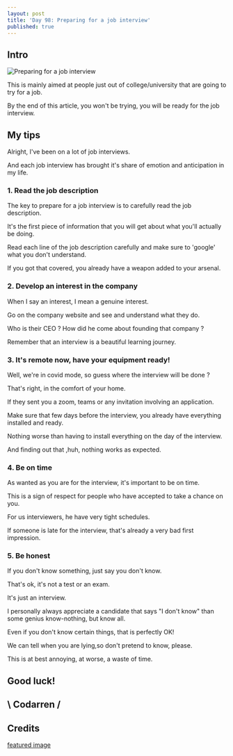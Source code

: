 ```yaml
---
layout: post
title: 'Day 98: Preparing for a job interview'
published: true
---
```

## Intro
![Preparing for a job interview](https://github.com/codarrenvelvindron/codarrenvelvindron.github.io/raw/master/images/000028497_900x500_c.jpg)

This is mainly aimed at people just out of college/university that are going to try for a job.

By the end of this article, you won't be trying, you will be ready for the job interview.

## My tips
Alright, I've been on a lot of job interviews.

And each job interview has brought it's share of emotion and anticipation in my life.

### 1. Read the job description
The key to prepare for a job interview is to carefully read the job description.

It's the first piece of information that you will get about what you'll actually be doing.

Read each line of the job description carefully and make sure to 'google' what you don't understand.

If you got that covered, you already have a weapon added to your arsenal.

### 2. Develop an interest in the company
When I say an interest, I mean a genuine interest.

Go on the company website and see and understand what they do.

Who is their CEO ? How did he come about founding that company ?

Remember that an interview is a beautiful learning journey.

### 3. It's remote now, have your equipment ready!
Well, we're in covid mode, so guess where the interview will be done ?

That's right, in the comfort of your home.

If they sent you a zoom, teams or any invitation involving an application.

Make sure that few days before the interview, you already have everything installed and ready.

Nothing worse than having to install everything on the day of the interview.

And finding out that ,huh, nothing works as expected.

### 4. Be on time
As wanted as you are for the interview, it's important to be on time.

This is a sign of respect for people who have accepted to take a chance on you.

For us interviewers, he have very tight schedules.

If someone is late for the interview, that's already a very bad first impression.


### 5. Be honest
If you don't know something, just say you don't know.

That's ok, it's not a test or an exam.

It's just an interview.

I personally always appreciate a candidate that says "I don't know"
than some genius know-nothing, but know all.

Even if you don't know certain things, that is perfectly OK!

We can tell when you are lying,so don't pretend to know, please.

This is at best annoying, at worse, a waste of time.


## Good luck!

## \ Codarren /

## Credits
[featured image](https://infos.emploipublic.fr/mediatheque_edito/7/9/4/000028497_900x500_c.jpg)
